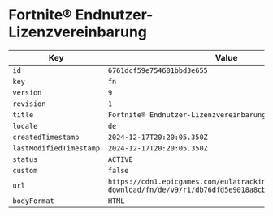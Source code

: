 # Fortnite® Endnutzer-Lizenzvereinbarung

| Key | Value |
| --- | ----- |
| `id` | `6761dcf59e754601bbd3e655` |
| `key` | `fn` |
| `version` | `9` |
| `revision` | `1` |
| `title` | `Fortnite® Endnutzer-Lizenzvereinbarung` |
| `locale` | `de` |
| `createdTimestamp` | `2024-12-17T20:20:05.350Z` |
| `lastModifiedTimestamp` | `2024-12-17T20:20:05.350Z` |
| `status` | `ACTIVE` |
| `custom` | `false` |
| `url` | `https://cdn1.epicgames.com/eulatracking-download/fn/de/v9/r1/db76dfd5e9018a8cb4c0400a8e454bd1.pdf` |
| `bodyFormat` | `HTML` |
